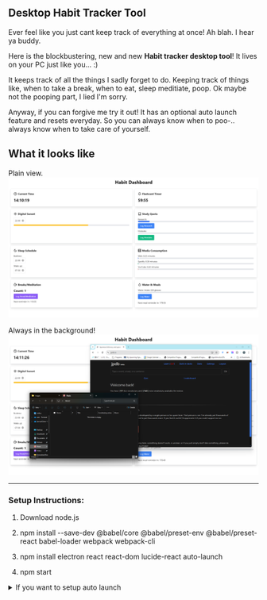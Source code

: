 ## Desktop Habit Tracker Tool

Ever feel like you just cant keep track of everything at once! Ah blah. I hear ya buddy. 

Here is the blockbustering, new and new **Habit tracker desktop tool**! It lives on your PC just like you... :) 

It keeps track of all the things I sadly forget to do. Keeping track of things like, when to take a break, when to eat, sleep meditiate, poop. Ok maybe not the pooping part, I lied I'm sorry.

Anyway, if you can forgive me try it out! It has an optional auto launch feature and resets everyday. So you can always know when to poo-.. always know when to take care of yourself.


## What it looks like

Plain view.
![Openview](/images/Openview.png)


Always in the background!
![Busy view](/images/View1.png)


---

### Setup Instructions:

1. Download node.js

2. npm install --save-dev @babel/core @babel/preset-env @babel/preset-react babel-loader webpack webpack-cli
2. npm install electron react react-dom lucide-react auto-launch

3. npm start

<details><summary>If you want to setup auto launch</summary>

Right-click on your application's executable (usually found in node_modules\electron\dist\electron.exe)
Select "Create shortcut"


Move the shortcut to the Windows Startup folder:

Press Win + R to open the Run dialog
Type shell:startup and press Enter
This opens the Startup folder
Move the shortcut you created into this folder


Modify the shortcut to run your app:

Right-click on the shortcut in the Startup folder and select "Properties"
In the "Target" field, add the path to your app's main folder after the Electron executable path. It should look something like this:
Copy"C:\Path\To\node_modules\electron\dist\electron.exe" "C:\Path\To\Your\App"

Click "Apply" and then "OK"


</details>